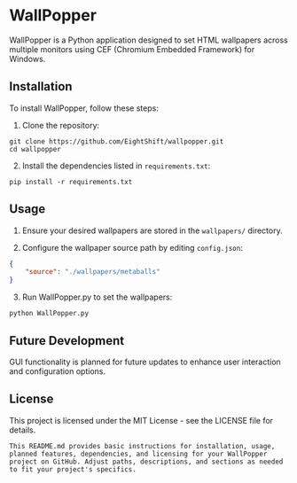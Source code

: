 # WallPopper

WallPopper is a Python application designed to set HTML wallpapers across multiple monitors using CEF (Chromium Embedded Framework) for Windows.

## Installation

To install WallPopper, follow these steps:

1. Clone the repository:
```
git clone https://github.com/EightShift/wallpopper.git
cd wallpopper
```
2. Install the dependencies listed in `requirements.txt`:
```
pip install -r requirements.txt
```

## Usage

1. Ensure your desired wallpapers are stored in the `wallpapers/` directory.

2. Configure the wallpaper source path by editing `config.json`:
```json
{
    "source": "./wallpapers/metaballs"
}
```
3. Run WallPopper.py to set the wallpapers:
```
python WallPopper.py
```

## Future Development

GUI functionality is planned for future updates to enhance user interaction and configuration options.

## License
This project is licensed under the MIT License - see the LICENSE file for details.
```
This README.md provides basic instructions for installation, usage, planned features, dependencies, and licensing for your WallPopper project on GitHub. Adjust paths, descriptions, and sections as needed to fit your project's specifics.
```